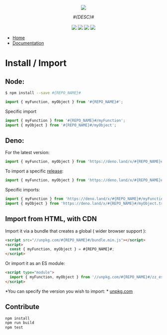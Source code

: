 
<p align="center">
    <img src="https://user-images.githubusercontent.com/6702424/80216211-00ef5280-863e-11ea-81de-59f3a3d4b8e4.png">  
</p>
<p align="center">
    <i>#{DESC}#</i>
    <br>
    <br>
    <img src="https://github.com/#{USER_OR_ORG}#/#{REPO_NAME}#/workflows/ci/badge.svg?branch=develop">
    <img src="https://img.shields.io/bundlephobia/minzip/#{REPO_NAME}#">
    <img src="https://img.shields.io/npm/dw/#{REPO_NAME}#">
    <img src="https://img.shields.io/npm/l/#{REPO_NAME}#">
</p>

- [Home](https://github.com/#{USER_OR_ORG}#/#{REPO_NAME}#)
- [Documentation](https://github.com/#{USER_OR_ORG}#/#{REPO_NAME}#)

# Install / Import

## Node:

```bash
$ npm install --save #{REPO_NAME}#
```
```typescript
import { myFunction, myObject } from '#{REPO_NAME}#'; 
```

Specific import

```typescript
import { myFunction } from '#{REPO_NAME}#/myFunction';
import { myObject } from '#{REPO_NAME}#/myObject';
```

## Deno:

For the latest version:   
```typescript
import { myFunction, myObject } from 'https://deno.land/x/#{REPO_NAME}#/mod.ts';
```

To import a specific [release](https://github.com/#{USER_OR_ORG}#/#{REPO_NAME}#/releases):  

```typescript
import { myFunction, myObject } from 'https://deno.land/x/#{REPO_NAME}#@0.1.0/mod.ts';
```

Specific imports:  

```typescript
import { myFunction } from 'https://deno.land/x/#{REPO_NAME}#/myFunction.ts';
import { myObject } from 'https://deno.land/x/#{REPO_NAME}#/myObject.ts';
```

## Import from HTML, with CDN

Import it via a bundle that creates a global ( wider browser support ):  

```html
<script src="//unpkg.com/#{REPO_NAME}#/bundle.min.js"></script>
<script>
  const { myFunction, myObject } = #{REPO_NAME}#;
</script>
```

Or import it as an ES module:  

```html
<script type="module">
  import { myFunction, myObject } from '//unpkg.com/#{REPO_NAME}#/zz_esm/index.js';
</script>
```

*You can specify the version you wish to import: * [unpkg.com](https://unpkg.com)

## Contribute

```bash
npm install
npm run build
npm test
```
